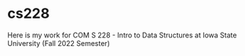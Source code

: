 # cs228

Here is my work for COM S 228 - Intro to Data Structures at Iowa State University (Fall 2022 Semester)

